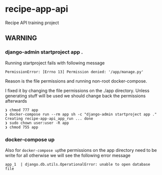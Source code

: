 # recipe-app-api
Recipe API training project

## WARNING

### django-admin startproject app .

Running startproject fails with following message
```
PermissionError: [Errno 13] Permission denied: '/app/manage.py'
```

Reason is the file permissions and running non-root docker-compose.

I fixed it by changing the file permissions on the ./app directory.
Unless generating stuff will be used we should change back the permissions afterwards

```
❯ chmod 777 app 
❯ docker-compose run --rm app sh -c "django-admin startproject app ."
Creating recipe-app-api_app_run ... done
❯ sudo chown user:user -R app
❯ chmod 755 app 
```

### docker-compose up

Also for `docker-compose up`the permissions on the app directory need to be write for all otherwise we will see the following error message

```
app_1  | django.db.utils.OperationalError: unable to open database file
```
